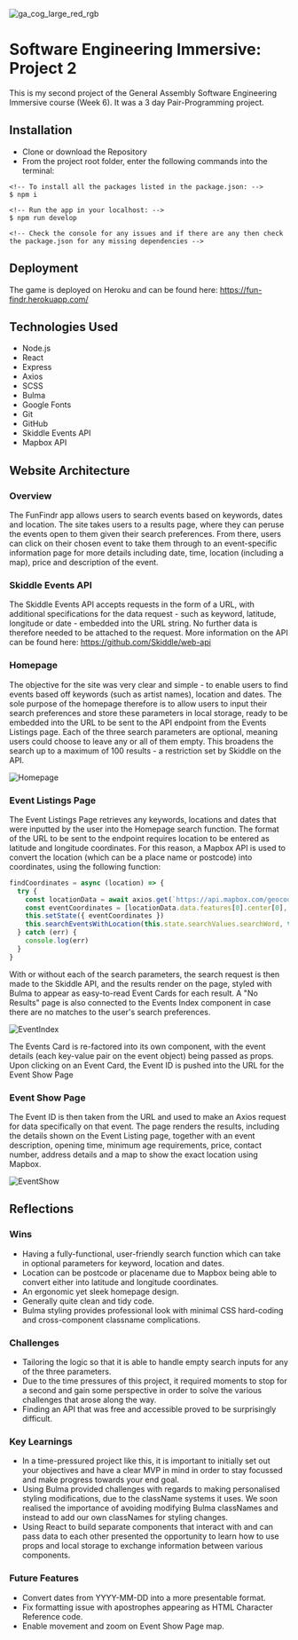 ![ga_cog_large_red_rgb](https://cloud.githubusercontent.com/assets/40461/8183776/469f976e-1432-11e5-8199-6ac91363302b.png)

# Software Engineering Immersive: Project 2
This is my second project of the General Assembly Software Engineering Immersive course (Week 6). It was a 3 day Pair-Programming project.

## Installation

* Clone or download the Repository
* From the project root folder, enter the following commands into the terminal:

```
<!-- To install all the packages listed in the package.json: -->
$ npm i

<!-- Run the app in your localhost: -->
$ npm run develop

<!-- Check the console for any issues and if there are any then check the package.json for any missing dependencies -->
```

## Deployment

The game is deployed on Heroku and can be found here: https://fun-findr.herokuapp.com/

## Technologies Used

* Node.js
* React
* Express
* Axios
* SCSS
* Bulma
* Google Fonts
* Git
* GitHub
* Skiddle Events API
* Mapbox API

## Website Architecture

### Overview

The FunFindr app allows users to search events based on keywords, dates and location. The site takes users to a results page, where they can peruse the events open to them given their search preferences. From there, users can click on their chosen event to take them through to an event-specific information page for more details including date, time, location (including a map), price and description of the event.

### Skiddle Events API

The Skiddle Events API accepts requests in the form of a URL, with additional specifications for the data request - such as keyword, latitude, longitude or date - embedded into the URL string. No further data is therefore needed to be attached to the request. More information on the API can be found here: https://github.com/Skiddle/web-api

### Homepage

The objective for the site was very clear and simple - to enable users to find events based off keywords (such as artist names), location and dates. The sole purpose of the homepage therefore is to allow users to input their search preferences and store these parameters in local storage, ready to be embedded into the URL to be sent to the API endpoint from the Events Listings page. Each of the three search parameters are optional, meaning users could choose to leave any or all of them empty. This broadens the search up to a maximum of 100 results - a restriction set by Skiddle on the API.

![Homepage](src/assets/Homepage.png)

### Event Listings Page

The Event Listings Page retrieves any keywords, locations and dates that were inputted by the user into the Homepage search function. The format of the URL to be sent to the endpoint requires location to be entered as latitude and longitude coordinates. For this reason, a Mapbox API is used to convert the location (which can be a place name or postcode) into coordinates, using the following function:

```JavaScript
findCoordinates = async (location) => {
  try {
    const locationData = await axios.get(`https://api.mapbox.com/geocoding/v5/mapbox.places/${location}.json?&access_token=${mapboxToken}`)
    const eventCoordinates = [locationData.data.features[0].center[0], locationData.data.features[0].center[1]]
    this.setState({ eventCoordinates })
    this.searchEventsWithLocation(this.state.searchValues.searchWord, this.state.searchValues.searchDate, this.state.eventCoordinates[0], this.state.eventCoordinates[1])
  } catch (err) {
    console.log(err)
  }
}
```

With or without each of the search parameters, the search request is then made to the Skiddle API, and the results render on the page, styled with Bulma to appear as easy-to-read Event Cards for each result. A "No Results" page is also connected to the Events Index component in case there are no matches to the user's search preferences.

![EventIndex](src/assets/EventIndex.png)

The Events Card is re-factored into its own component, with the event details (each key-value pair on the event object) being passed as props. Upon clicking on an Event Card, the Event ID is pushed into the URL for the Event Show Page

### Event Show Page

The Event ID is then taken from the URL and used to make an Axios request for data specifically on that event. The page renders the results, including the details shown on the Event Listing page, together with an event description, opening time, minimum age requirements, price, contact number, address details and a map to show the exact location using Mapbox.

![EventShow](src/assets/EventShow.png)

## Reflections

### Wins

* Having a fully-functional, user-friendly search function which can take in optional parameters for keyword, location and dates.
* Location can be postcode or placename due to Mapbox being able to convert either into latitude and longitude coordinates.
* An ergonomic yet sleek homepage design.
* Generally quite clean and tidy code.
* Bulma styling provides professional look with minimal CSS hard-coding and cross-component classname complications.

### Challenges

* Tailoring the logic so that it is able to handle empty search inputs for any of the three parameters.
* Due to the time pressures of this project, it required moments to stop for a second and gain some perspective in order to solve the various challenges that arose along the way.
* Finding an API that was free and accessible proved to be surprisingly difficult.

### Key Learnings

* In a time-pressured project like this, it is important to initially set out your objectives and have a clear MVP in mind in order to stay focussed and make progress towards your end goal.
* Using Bulma provided challenges with regards to making personalised styling modifications, due to the className systems it uses. We soon realised the importance of avoiding modifying Bulma classNames and instead to add our own classNames for styling changes.
* Using React to build separate components that interact with and can pass data to each other presented the opportunity to learn how to use props and local storage to exchange information between various components.

### Future Features

* Convert dates from YYYY-MM-DD into a more presentable format.
* Fix formatting issue with apostrophes appearing as HTML Character Reference code.
* Enable movement and zoom on Event Show Page map.